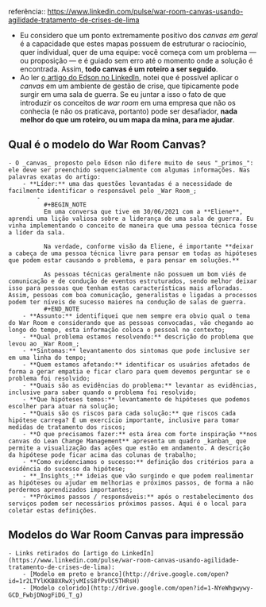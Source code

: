 referência:: https://www.linkedin.com/pulse/war-room-canvas-usando-agilidade-tratamento-de-crises-de-lima

- Eu considero que um ponto extremamente positivo dos _canvas em geral_ é a capacidade que estes mapas possuem de estruturar o raciocínio, quer individual, quer de uma equipe: você começa com um problema — ou proposição — e é guiado sem erro até o momento onde a solução é encontrada. Assim, **todo canvas é um roteiro a ser seguido**.
- Ao ler [o artigo do Edson no LinkedIn](https://www.linkedin.com/pulse/war-room-canvas-usando-agilidade-tratamento-de-crises-de-lima), notei que é possível aplicar o _canvas_ em um ambiente de gestão de crise, que tipicamente pode surgir em uma sala de guerra. Se eu juntar a isso o fato de que introduzir os conceitos de _war room_ em uma empresa que não os conhecia (e não os praticava, portanto) pode ser desafiador, **nada melhor do que um roteiro, ou um mapa da mina, para me ajudar**.
## Qual é o modelo do War Room Canvas?
	- O _canvas_ proposto pelo Edson não difere muito de seus "_primos_": ele deve ser preenchido sequencialmente com algumas informações. Nas palavras exatas do artigo:
		- **Líder:** uma das questões levantadas é a necessidade de facilmente identificar o responsável pelo _War Room_;
			-
			  #+BEGIN_NOTE
			  Em uma conversa que tive em 30/06/2021 com a **Eliene**, aprendi uma lição valiosa sobre a liderança de uma sala de guerra. Eu vinha implementando o conceito de maneira que uma pessoa técnica fosse a líder da sala.
			  
			  Na verdade, conforme visão da Eliene, é importante **deixar a cabeça de uma pessoa técnica livre para pensar em todas as hipóteses que podem estar causando o problema, e para pensar em soluções.**
			  
			  As pessoas técnicas geralmente não possuem um bom viés de comunicação e de condução de eventos estruturados, sendo melhor deixar isso para pessoas que tenham estas características mais afloradas. Assim, pessoas com boa comunicação, generalistas e ligadas a processos podem ter níveis de sucesso maiores na condução de salas de guerra.
			  #+END_NOTE
		- **Assunto:** identifiquei que nem sempre era obvio qual o tema do War Room e considerando que as pessoas convocadas, vão chegando ao longo do tempo, esta informação coloca o pessoal no contexto;
		- **Qual problema estamos resolvendo:** descrição do problema que levou ao _War Room_;
		- **Sintomas:** levantamento dos sintomas que pode inclusive ser em uma linha do tempo;
		- **Quem estamos afetando:** identificar os usuários afetados de forma a gerar empatia e ficar claro para quem devemos perguntar se o problema foi resolvido;
		- **Quais são as evidências do problema:** levantar as evidências, inclusive para saber quando o problema foi resolvido;
		- **Que hipóteses temos:** levantamento de hipóteses que podemos escolher para atuar na solução;
		- **Quais são os riscos para cada solução:** que riscos cada hipótese carrega? É um exercício importante, inclusive para tomar medidas de tratamento dos riscos;
		- **O que precisamos fazer:** esta área com forte inspiração **nos canvas do Lean Change Management** apresenta um quadro _kanban_ que permite a visualização das ações que estão em andamento. A descrição da hipótese pode ficar acima das colunas de trabalho;
		- **Como evidenciamos o sucesso:** definição dos critérios para a evidência do sucesso da hipótese;
		- **_Insights_:** ideias que vão surgindo e que podem realimentar as hipóteses ou ajudar em melhorias e próximos passos, de forma a não perdermos aprendizados importantes;
		- **Próximos passos / responsáveis:** após o restabelecimento dos serviços podem ser necessários próximos passos. Aqui é o local para coletar estas definições.
## Modelos do War Room Canvas para impressão
	- Links retirados do [artigo do LinkedIn](https://www.linkedin.com/pulse/war-room-canvas-usando-agilidade-tratamento-de-crises-de-lima):
		- [Modelo em preto e branco](http://drive.google.com/open?id=1r2LTYlKKB8XRwXjvMIsS8fPvUC5THRsH)
		- [Modelo colorido](http://drive.google.com/open?id=1-NYeWhgwywy-GCD_FwbjDNogFiDG_T_g)